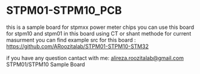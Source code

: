# STPM01-STPM10_PCB

this is a sample board for stpmxx power meter chips
you can use this board for stpm10 and stpm01
in this board using CT or shant methode for current masurment 
you can find example src for this board :
https://github.com/ARoozitalab/STPM01-STPM10-STM32

if you have any question cantact with me:
alireza.roozitalab@gmail.com
STPM01/STPM10 Sample Board
